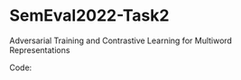 # SemEval2022-Task2
Adversarial Training and Contrastive Learning for Multiword Representations


Code:

